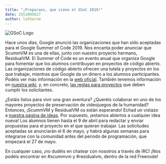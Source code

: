 ```yaml
---
title: "¡Preparaos, que viene el GSoC 2019!"
date: 1551895627
author: lotharsm
---
```


![GSoC Logo](/data/news/GSoC2017Logo.png)

Hace unos días, Google anunció las organizaciones que han sido aceptadas para el Google Summer of Code 2019. Nos encanta poder anunciar que ScummVM es una de ellas, junto con nuestro proyecto hermano, ResidualVM. El Summer of Code es un evento anual que organiza Google para fomentar que los alumnos contribuyan en proyectos de código abierto. Las organizaciones de código abierto ofrecen una tutela y proyectos en los que trabajar, mientras que Google da un dinero a los alumnos participantes. Podéis ver más información en la [web oficial](https://summerofcode.withgoogle.com). También tenemos información en [nuestra wiki](http://wiki.scummvm.org/index.php/Summer_of_Code), y, en concreto, [las reglas para proyectos](http://wiki.scummvm.org/index.php/Summer_of_Code/Project_Rules) que deben cumplir los solicitantes.

¿Estáis listos para vivir una gran aventura? ¿Queréis colaborar en uno de los mayores proyectos de preservación de videojuegos de la humanidad? Entonces, ¡ScummVM y ResidualVM os están esperando! Echad un vistazo a [nuestra página de ideas](http://wiki.scummvm.org/index.php/Summer_of_Code/GSoC_Ideas_2019). Por supuesto, ¡estamos abiertos a cualquier idea nueva! Los alumnos tienen hasta el 9 de abril para redactar y enviar propuestas para el proyecto en el que quieran trabajar. Las solicitudes aceptadas se anunciarán el 6 de mayo, y habrá algunas semanas para integrarse con la comunidad antes del periodo de programación, que empezará el 27 de mayo.

En cualquier caso, ¡no dudéis en chatear con nosotros a través de IRC! ¡Nos podéis encontrar en #scummvm y #residualvm, dentro de la red Freenode!
